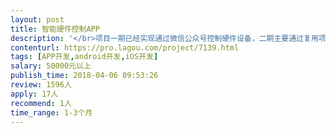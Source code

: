 ```yaml
---                
layout: post       
title: 智能硬件控制APP           
description: '</br>项目一期已经实现通过微信公众号控制硬件设备，二期主要通过复用项目一期已经实现的后端接口，通过APP控制硬件设备，同时迭代相关功能，另外需要个后台控制系统。需要人员: ios，android ，java后端，ui。最好是团队接包。</br>'     
contenturl: https://pro.lagou.com/project/7139.html      
tags: [APP开发,android开发,iOS开发]            
salary: 50000元以上          
publish_time: 2018-04-06 09:53:26         
review: 1596人                   
apply: 17人                   
recommend: 1人                   
time_range: 1-3个月              
---                 
```

